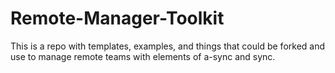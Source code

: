 # Remote-Manager-Toolkit
This is a repo with templates, examples, and things that could be forked and use to manage remote teams with elements of a-sync and sync.

